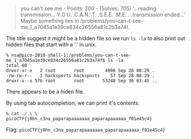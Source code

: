 > you can't see me - Points: 200 - (Solves: 705)
> '...reading transmission... Y.O.U. .C.A.N.'.T. .S.E.E. .M.E. ...transmission ended...' Maybe something lies in /problems/you-can-t-see-me_1_a7045a1e39ce834c26556a81c2b3a74f.

The title suggest it might be a hidden file so we run `ls -la` to also print out hidden files that start with a '.' in unix.
```
% nsa@pico-2018-shell-1:/problems/you-can-t-see-me_1_a7045a1e39ce834c26556a81c2b3a74f$ ls -la
total 60
drwxr-xr-x   2 root       root        4096 Sep 28 08:29 .
-rw-rw-r--   1 hacksports hacksports    57 Sep 28 08:29 .
drwxr-x--x 576 root       root       53248 Sep 30 03:45 ..
```

There appears to be a hiden file.

By using tab autocompletion, we can print it's contents.
```
% cat ./.\ \
picoCTF{j0hn_c3na_paparapaaaaaaa_paparapaaaaaa_f01e45c4}
```

Flag: `picoCTF{j0hn_c3na_paparapaaaaaaa_paparapaaaaaa_f01e45c4}`
